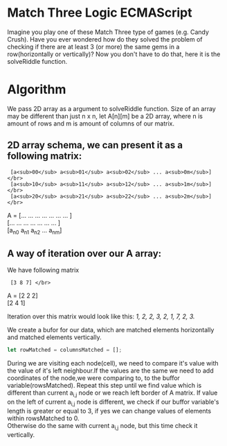 # Match Three Logic ECMAScript
Imagine you play one of these Match Three type of games (e.g. Candy Crush). Have you ever wondered how do they solved the problem of checking if there are at least 3 (or more)  the same gems in a row(horizontally or vertically)? Now you don't have to do that, here it is the solveRiddle function. </br>
 
# Algorithm

We pass 2D array as a argument to solveRiddle function. Size of an array may be different than just n x n, let A[n][m] be a 2D array, where n is amount of rows and m is amount of columns of our matrix. </br>
## 2D array schema, we can present it as a following matrix: 

     [a<sub>00</sub> a<sub>01</sub> a<sub>02</sub> ... a<sub>0m</sub>] </br>
     [a<sub>10</sub> a<sub>11</sub> a<sub>12</sub> ... a<sub>1m</sub>] </br>
     [a<sub>20</sub> a<sub>21</sub> a<sub>22</sub> ... a<sub>2m</sub>] </br>
A =  [... ... ... ... ... ... ... ]</br>
     [... ... ... ... ... ... ... ]</br>
     [a<sub>n0</sub> a<sub>n1</sub> a<sub>n2</sub> ... a<sub>nm</sub>] </br>


## A way of iteration over our **A** array:
We have following matrix

     [3 8 7] </br>
A =  [2 2 2] </br>
     [2 4 1] </br>

Iteration over this matrix would look like this: _1, 2, 2, 3, 2, 1, 7, 2, 3._


We create a bufor for our data, which are matched elements horizontally and matched elements vertically.

```javascript
let rowMatched = columnsMatched = [];
```

During we are visiting each node(cell), we need to compare it's value with the value of it's left neighbour.If the values are the same we need to add coordinates of the node,we were comparing to, to the buffor variable(rowsMatched). Repeat this step until we find value which is different than current a<sub>i,j</sub> node or we reach left border of A matrix.
If value on the left of current a<sub>i,j</sub> node is different, we check if our buffor variable's length is greater or equal to 3, if yes we can change values of elements within rowsMatched to 0.</br>
Otherwise do the same with current a<sub>i,j</sub> node, but this time check it vertically. 
    
     
     
